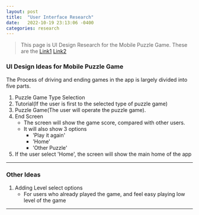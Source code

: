 ```yaml
---
layout: post
title:  "User Interface Research"
date:   2022-10-19 23:13:06 -0400
categories: research
---
```


>This page is UI Design Research for the Mobile Puzzle Game. These are the [Link1](https://t1-laurence.github.io/devblog/research/2022/10/13/Puzzle-game-research-Day-1.html) [Link2](https://t1-laurence.github.io/devblog/research/2022/10/13/Puzzle-game-research-Day-2.htmlw)

### UI Design Ideas for Mobile Puzzle Game

The Process of driving and ending games in the app is largely divided into five parts.

1. Puzzle Game Type Selection
2. Tutorial(If the user is first to the selected type of puzzle game)
3. Puzzle Game(The user will operate the puzzle game).
4. End Screen
    - The screen will show the game score, compared with other users.
    - It will also show 3 options
        - 'Play it again'
        - 'Home'
        - 'Other Puzzle'
5. If the user select 'Home', the screen will show the main home of the app

---

### Other Ideas

1. Adding Level select options
    - For users who already played the game, and feel easy playing low level of the game

---
